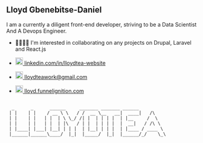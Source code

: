 ## Lloyd Gbenebitse-Daniel

I am a currently a diligent front-end developer, striving to be a Data Scientist And A Devops Engineer.

- 🫱🏾‍🫲🏼 I'm interested in collaborating on any projects on Drupal, Laravel and React.js

- <a href="linkedin.com/in/lloydtea-website" target="blank"><img src="https://lloyd.funnelignition.com/wp-content/uploads/2022/09/linkedin.png" width="20px"> linkedin.com/in/lloydtea-website</a>

- <a href="mailto:lloydteawork@gmail.com" target="blank"><img src="https://lloyd.funnelignition.com/wp-content/uploads/2022/09/email_address.png" width="20px"> lloydteawork@gmail.com</a>

- <a href="lloyd.funnelignition.com" target="blank"><img src="https://lloyd.funnelignition.com/wp-content/uploads/2022/09/website.png" width="20px"> lloyd.funnelignition.com</a>

##
      _      _      ______     _______ _______ ______          
     | |    | |    / __ \ \   / /  __ \__   __|  ____|   /\    
     | |    | |   | |  | \ \_/ /| |  | | | |  | |__     /  \   
     | |    | |   | |  | |\   / | |  | | | |  |  __|   / /\ \  
     | |____| |___| |__| | | |  | |__| | | |  | |____ / ____ \ 
     |______|______\____/  |_|  |_____/  |_|  |______/_/    \_\
